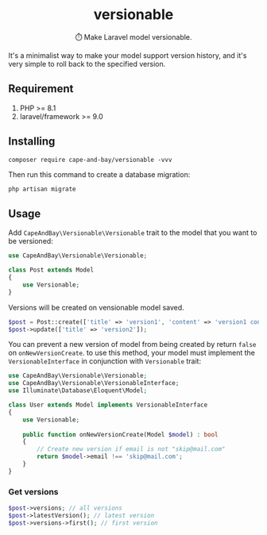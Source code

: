 <h1 align="center"> versionable </h1>

<p align="center"> ⏱️ Make Laravel model versionable.</p>

It's a minimalist way to make your model support version history, and it's very simple to roll back to the specified version.

## Requirement

1. PHP >= 8.1
2. laravel/framework >= 9.0

## Installing

```shell
composer require cape-and-bay/versionable -vvv
```

Then run this command to create a database migration:

```bash
php artisan migrate
```

## Usage

Add `CapeAndBay\Versionable\Versionable` trait to the model that you want to be versioned:

```php
use CapeAndBay\Versionable\Versionable;

class Post extends Model
{
    use Versionable;
}
```

Versions will be created on vensionable model saved.

```php
$post = Post::create(['title' => 'version1', 'content' => 'version1 content']);
$post->update(['title' => 'version2']);
```

You can prevent a new version of model from being created by return `false` on `onNewVersionCreate`. to use this method, your model must implement the `VersionableInterface` in conjunction with `Versionable` trait:

```php
use CapeAndBay\Versionable\Versionable;
use CapeAndBay\Versionable\VersionableInterface;
use Illuminate\Database\Eloquent\Model;

class User extends Model implements VersionableInterface
{
    use Versionable;
    
    public function onNewVersionCreate(Model $model) : bool
    {
        // Create new version if email is not "skip@mail.com"
        return $model->email !== 'skip@mail.com';
    }
}
```

### Get versions

```php
$post->versions; // all versions
$post->latestVersion(); // latest version
$post->versions->first(); // first version
```
